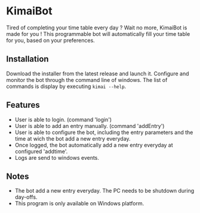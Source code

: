 # KimaiBot

Tired of completing your time table every day ? Wait no more, KimaiBot is made for you ! 
This programmable bot will automatically fill your time table for you, based on your preferences.

## Installation
Download the installer from the latest release and launch it.
Configure and monitor the bot through the command line of windows.
The list of commands is display by executing `kimai --help`.

## Features
- User is able to login. (command 'login')
- User is able to add an entry manually. (command 'addEntry')
- User is able to configure the bot, including the entry parameters and the time at wich the bot add a new entry everyday.
- Once logged, the bot automatically add a new entry everyday at configured 'addtime'.
- Logs are send to windows events.

## Notes
- The bot add a new entry everyday. The PC needs to be shutdown during day-offs.
- This program is only available on Windows platform.
